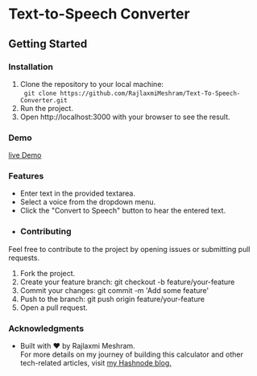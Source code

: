 
# Text-to-Speech Converter
## Getting Started
### Installation
1. Clone the repository to your local machine:</br>
```` git clone https://github.com/RajlaxmiMeshram/Text-To-Speech-Converter.git````
3. Run the project.
4. Open http://localhost:3000 with your browser to see the result.

 ### Demo
  [live Demo](https://text-to-speech-converter.pages.dev/)
  
   ### Features
- Enter text in the provided textarea.
- Select a voice from the dropdown menu.
- Click the "Convert to Speech" button to hear the entered text.
- ### Contributing
Feel free to contribute to the project by opening issues or submitting pull requests.

1. Fork the project.
2. Create your feature branch: git checkout -b feature/your-feature
3. Commit your changes: git commit -m 'Add some feature'
4. Push to the branch: git push origin feature/your-feature
5. Open a pull request.

### Acknowledgments
- Built with ❤️ by Rajlaxmi Meshram.</br>
  For more details on my journey of building this calculator and other tech-related articles, visit [my Hashnode blog.](https://rajlaxmimeshram.hashnode.dev/)
  
